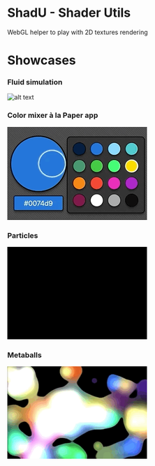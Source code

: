 # ShadU -  Shader Utils
WebGL helper to play with 2D textures rendering

# Showcases
### Fluid simulation
![alt text](https://github.com/JoTrdl/shadu/blob/master/showcases/assets/fluid.gif?raw=true "Fluid simulation")
### Color mixer à la Paper app
![alt text](https://github.com/JoTrdl/shadu/blob/master/showcases/assets/color-mixer.gif?raw=true "Color mixer")
### Particles
![alt text](https://github.com/JoTrdl/shadu/blob/master/showcases/assets/particles.gif?raw=true "Particles")
### Metaballs
![alt text](https://github.com/JoTrdl/shadu/blob/master/showcases/assets/metaballs.gif?raw=true "Metaballs")

